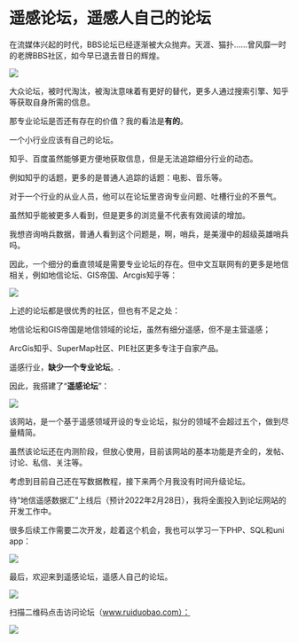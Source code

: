 # 遥感论坛，遥感人自己的论坛



在流媒体兴起的时代，BBS论坛已经逐渐被大众抛弃。天涯、猫扑……曾风靡一时的老牌BBS社区，如今早已退去昔日的辉煌。

![](http://pics.landcover100.com/pics//image/20211226203612.png)

大众论坛，被时代淘汰，被淘汰意味着有更好的替代，更多人通过搜索引擎、知乎等获取自身所需的信息。    

那专业论坛是否还有存在的价值？我的看法是**有的**。  

一个小行业应该有自己的论坛。  

知乎、百度虽然能够更方便地获取信息，但是无法追踪细分行业的动态。    

例如知乎的话题，更多的是普通人追踪的话题：电影、音乐等。    

对于一个行业的从业人员，他可以在论坛里咨询专业问题、吐槽行业的不景气。  

虽然知乎能被更多人看到，但是更多的浏览量不代表有效阅读的增加。

我想咨询哨兵数据，普通人看到这个问题是，啊，哨兵，是美漫中的超级英雄哨兵吗。

因此，一个细分的垂直领域是需要专业论坛的存在。但中文互联网有的更多是地信相关，例如地信论坛、GIS帝国、Arcgis知乎等：

![](http://pics.landcover100.com/pics//image/20211226205218.png)

上述的论坛都是很优秀的社区，但也有不足之处：

地信论坛和GIS帝国是地信领域的论坛，虽然有细分遥感，但不是主营遥感；

ArcGis知乎、SuperMap社区、PIE社区更多专注于自家产品。

遥感行业，**缺少一个专业论坛**。.

因此，我搭建了“**遥感论坛**”：

![](http://pics.landcover100.com/pics//image/20211226205852.png)

该网站，是一个基于遥感领域开设的专业论坛，拟分的领域不会超过五个，做到尽量精简。  

虽然该论坛还在内测阶段，但放心使用，目前该网站的基本功能是齐全的，发帖、讨论、私信、关注等。  

考虑到目前自己还在写数据教程，接下来两个月我没有时间升级论坛。  

待“地信遥感数据汇”上线后（预计2022年2月28日），我将全面投入到论坛网站的开发工作中。  

很多后续工作需要二次开发，趁着这个机会，我也可以学习一下PHP、SQL和uni app：  

![](http://pics.landcover100.com/pics//image/20211226212605.png)

最后，欢迎来到遥感论坛，遥感人自己的论坛。

![](http://pics.landcover100.com/pics//image/20211226212331.png)

扫描二维码点击访问论坛（www.ruiduobao.com）：

![](http://pics.landcover100.com/pics//image/20211226212712.png)







